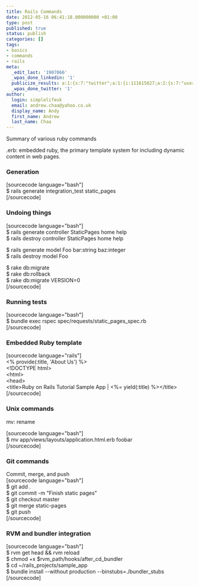 ```yaml
---
title: Rails Commands
date: 2012-05-16 06:41:18.000000000 +01:00
type: post
published: true
status: publish
categories: []
tags:
- basics
- commands
- rails
meta:
  _edit_last: '1907066'
  _wpas_done_linkedin: '1'
  publicize_results: a:1:{s:7:"twitter";a:1:{i:111615627;a:2:{s:7:"user_id";s:10:"andrewchaa";s:7:"post_id";s:18:"202649936037281793";}}}
  _wpas_done_twitter: '1'
author:
  login: simplelifeuk
  email: andrew.chaa@yahoo.co.uk
  display_name: Andy
  first_name: Andrew
  last_name: Chaa
---
```

<p>Summary of various ruby commands</p>
<p>.erb: embedded ruby, the primary template system for including dynamic content in web pages.</p>
<h3>Generation</h3>
<p>[sourcecode language="bash"]<br />
$ rails generate integration_test static_pages<br />
[/sourcecode]</p>
<h3>Undoing things</h3>
<p>[sourcecode language="bash"]<br />
$ rails generate controller StaticPages home help<br />
$ rails destroy  controller StaticPages home help</p>
<p>$ rails generate model Foo bar:string baz:integer<br />
$ rails destroy  model Foo</p>
<p>$ rake db:migrate<br />
$ rake db:rollback<br />
$ rake db:migrate VERSION=0<br />
[/sourcecode]</p>
<h3>Running tests</h3>
<p>[sourcecode language="bash"]<br />
$ bundle exec rspec spec/requests/static_pages_spec.rb<br />
[/sourcecode]</p>
<h3>Embedded Ruby template</h3>
<p>[sourcecode language="rails"]<br />
&lt;% provide(:title, 'About Us') %&gt;<br />
&lt;!DOCTYPE html&gt;<br />
&lt;html&gt;<br />
  &lt;head&gt;<br />
    &lt;title&gt;Ruby on Rails Tutorial Sample App | &lt;%= yield(:title) %&gt;&lt;/title&gt;<br />
[/sourcecode]</p>
<h3>Unix commands</h3>
<p>mv: rename</p>
<p>[sourcecode language="bash"]<br />
$ mv app/views/layouts/application.html.erb foobar<br />
[/sourcecode]</p>
<h3>Git commands</h3>
<p>Commit, merge, and push<br />
[sourcecode language="bash"]<br />
$ git add .<br />
$ git commit -m &quot;Finish static pages&quot;<br />
$ git checkout master<br />
$ git merge static-pages<br />
$ git push<br />
[/sourcecode]</p>
<h3>RVM and bundler integration</h3>
<p>[sourcecode language="bash"]<br />
$ rvm get head &amp;&amp; rvm reload<br />
$ chmod +x $rvm_path/hooks/after_cd_bundler<br />
$ cd ~/rails_projects/sample_app<br />
$ bundle install --without production --binstubs=./bundler_stubs<br />
[/sourcecode]</p>
